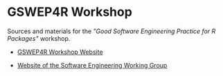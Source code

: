 # GSWEP4R Workshop

Sources and materials for the *"Good Software Engineering Practice for R Packages"* workshop.

- [GSWEP4R Workshop Website](https://kkmann.github.io/workshop-r-swe/)

- [Website of the Software Engineering Working Group](https://rconsortium.github.io/asa-biop-swe-wg/)
